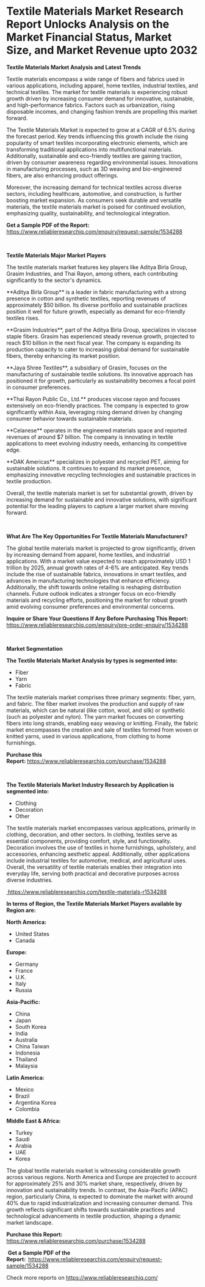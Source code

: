 <p><h1>Textile Materials Market Research Report Unlocks Analysis on the Market Financial Status, Market Size, and Market Revenue upto 2032</h1></p><p><strong>Textile Materials Market Analysis and Latest Trends</strong></p>
<p><p>Textile materials encompass a wide range of fibers and fabrics used in various applications, including apparel, home textiles, industrial textiles, and technical textiles. The market for textile materials is experiencing robust growth driven by increasing consumer demand for innovative, sustainable, and high-performance fabrics. Factors such as urbanization, rising disposable incomes, and changing fashion trends are propelling this market forward.</p><p>The Textile Materials Market is expected to grow at a CAGR of 6.5% during the forecast period. Key trends influencing this growth include the rising popularity of smart textiles incorporating electronic elements, which are transforming traditional applications into multifunctional materials. Additionally, sustainable and eco-friendly textiles are gaining traction, driven by consumer awareness regarding environmental issues. Innovations in manufacturing processes, such as 3D weaving and bio-engineered fibers, are also enhancing product offerings.</p><p>Moreover, the increasing demand for technical textiles across diverse sectors, including healthcare, automotive, and construction, is further boosting market expansion. As consumers seek durable and versatile materials, the textile materials market is poised for continued evolution, emphasizing quality, sustainability, and technological integration.</p></p>
<p><strong>Get a Sample PDF of the Report:&nbsp;</strong> <a href="https://www.reliableresearchiq.com/enquiry/request-sample/1534288?utm_campaign=3381&utm_medium=2&utm_source=Github&utm_content=ia&utm_term=31032025&utm_id=textile-materials">https://www.reliableresearchiq.com/enquiry/request-sample/1534288</a></p>
<p>&nbsp;</p>
<p><strong>Textile Materials Major Market Players</strong></p>
<p><p>The textile materials market features key players like Aditya Birla Group, Grasim Industries, and Thai Rayon, among others, each contributing significantly to the sector's dynamics.</p><p>**Aditya Birla Group** is a leader in fabric manufacturing with a strong presence in cotton and synthetic textiles, reporting revenues of approximately $50 billion. Its diverse portfolio and sustainable practices position it well for future growth, especially as demand for eco-friendly textiles rises.</p><p>**Grasim Industries**, part of the Aditya Birla Group, specializes in viscose staple fibers. Grasim has experienced steady revenue growth, projected to reach $10 billion in the next fiscal year. The company is expanding its production capacity to cater to increasing global demand for sustainable fibers, thereby enhancing its market position.</p><p>**Jaya Shree Textiles**, a subsidiary of Grasim, focuses on the manufacturing of sustainable textile solutions. Its innovative approach has positioned it for growth, particularly as sustainability becomes a focal point in consumer preferences.</p><p>**Thai Rayon Public Co., Ltd.** produces viscose rayon and focuses extensively on eco-friendly practices. The company is expected to grow significantly within Asia, leveraging rising demand driven by changing consumer behavior towards sustainable materials.</p><p>**Celanese** operates in the engineered materials space and reported revenues of around $7 billion. The company is innovating in textile applications to meet evolving industry needs, enhancing its competitive edge.</p><p>**DAK Americas** specializes in polyester and recycled PET, aiming for sustainable solutions. It continues to expand its market presence, emphasizing innovative recycling technologies and sustainable practices in textile production.</p><p>Overall, the textile materials market is set for substantial growth, driven by increasing demand for sustainable and innovative solutions, with significant potential for the leading players to capture a larger market share moving forward.</p></p>
<p>&nbsp;</p>
<p><strong>What Are The Key Opportunities For Textile Materials Manufacturers?</strong></p>
<p><p>The global textile materials market is projected to grow significantly, driven by increasing demand from apparel, home textiles, and industrial applications. With a market value expected to reach approximately USD 1 trillion by 2025, annual growth rates of 4-6% are anticipated. Key trends include the rise of sustainable fabrics, innovations in smart textiles, and advances in manufacturing technologies that enhance efficiency. Additionally, the shift towards online retailing is reshaping distribution channels. Future outlook indicates a stronger focus on eco-friendly materials and recycling efforts, positioning the market for robust growth amid evolving consumer preferences and environmental concerns.</p></p>
<p><strong>Inquire or Share Your Questions If Any Before Purchasing This Report:</strong> <a href="https://www.reliableresearchiq.com/enquiry/pre-order-enquiry/1534288?utm_campaign=3381&utm_medium=2&utm_source=Github&utm_content=ia&utm_term=31032025&utm_id=textile-materials">https://www.reliableresearchiq.com/enquiry/pre-order-enquiry/1534288</a></p>
<p>&nbsp;</p>
<p><strong>Market Segmentation</strong></p>
<p><strong>The Textile Materials Market Analysis by types is segmented into:</strong></p>
<p><ul><li>Fiber</li><li>Yarn</li><li>Fabric</li></ul></p>
<p><p>The textile materials market comprises three primary segments: fiber, yarn, and fabric. The fiber market involves the production and supply of raw materials, which can be natural (like cotton, wool, and silk) or synthetic (such as polyester and nylon). The yarn market focuses on converting fibers into long strands, enabling easy weaving or knitting. Finally, the fabric market encompasses the creation and sale of textiles formed from woven or knitted yarns, used in various applications, from clothing to home furnishings.</p></p>
<p><strong>Purchase this Report:&nbsp;</strong><a href="https://www.reliableresearchiq.com/purchase/1534288?utm_campaign=3381&utm_medium=2&utm_source=Github&utm_content=ia&utm_term=31032025&utm_id=textile-materials">https://www.reliableresearchiq.com/purchase/1534288</a></p>
<p>&nbsp;</p>
<p><strong>The Textile Materials Market Industry Research by Application is segmented into:</strong></p>
<p><ul><li>Clothing</li><li>Decoration</li><li>Other</li></ul></p>
<p><p>The textile materials market encompasses various applications, primarily in clothing, decoration, and other sectors. In clothing, textiles serve as essential components, providing comfort, style, and functionality. Decoration involves the use of textiles in home furnishings, upholstery, and accessories, enhancing aesthetic appeal. Additionally, other applications include industrial textiles for automotive, medical, and agricultural uses. Overall, the versatility of textile materials enables their integration into everyday life, serving both practical and decorative purposes across diverse industries.</p></p>
<p><a href="https://www.reliableresearchiq.com/textile-materials-r1534288?utm_campaign=3381&utm_medium=2&utm_source=Github&utm_content=ia&utm_term=31032025&utm_id=textile-materials">&nbsp;https://www.reliableresearchiq.com/textile-materials-r1534288</a></p>
<p><strong>In terms of Region, the Textile Materials Market Players available by Region are:</strong></p>
<p>
    <p> <strong> North America: </strong>
        <ul>
            <li>United States</li>
            <li>Canada</li>
        </ul>
        </p> 
    <p> <strong> Europe: </strong>
        <ul>
            <li>Germany</li>
            <li>France</li>
            <li>U.K.</li>
            <li>Italy</li>
            <li>Russia</li>
        </ul>
        </p> 
    <p> <strong> Asia-Pacific: </strong>
        <ul>
            <li>China</li>
            <li>Japan</li>
            <li>South Korea</li>
            <li>India</li>
            <li>Australia</li>
            <li>China Taiwan</li>
            <li>Indonesia</li>
            <li>Thailand</li>
            <li>Malaysia</li>
        </ul>
        </p> 
    <p> <strong> Latin America: </strong>
        <ul>
            <li>Mexico</li>
            <li>Brazil</li>
            <li>Argentina Korea</li>
            <li>Colombia</li>
        </ul>
        </p> 
    <p> <strong> Middle East & Africa: </strong>
        <ul>
            <li>Turkey</li>
            <li>Saudi</li>
            <li>Arabia</li>
            <li>UAE</li>
            <li>Korea</li>
        </ul>
    </p>
    </p>
<p><p>The global textile materials market is witnessing considerable growth across various regions. North America and Europe are projected to account for approximately 25% and 30% market share, respectively, driven by innovation and sustainability trends. In contrast, the Asia-Pacific (APAC) region, particularly China, is expected to dominate the market with around 40% due to rapid industrialization and increasing consumer demand. This growth reflects significant shifts towards sustainable practices and technological advancements in textile production, shaping a dynamic market landscape.</p></p>
<p><strong>Purchase this Report: </strong><a href="https://www.reliableresearchiq.com/purchase/1534288?utm_campaign=3381&utm_medium=2&utm_source=Github&utm_content=ia&utm_term=31032025&utm_id=textile-materials">https://www.reliableresearchiq.com/purchase/1534288</a></p>
<p>&nbsp;<strong>Get a Sample PDF of the Report:&nbsp;&nbsp;</strong><a href="https://www.reliableresearchiq.com/enquiry/request-sample/1534288?utm_campaign=3381&utm_medium=2&utm_source=Github&utm_content=ia&utm_term=31032025&utm_id=textile-materials">https://www.reliableresearchiq.com/enquiry/request-sample/1534288</a></p>
<p><strong></strong></p>
<p>Check more reports on <a href="https://www.reliableresearchiq.com/?utm_campaign=3381&utm_medium=2&utm_source=Github&utm_content=ia&utm_term=31032025&utm_id=textile-materials">https://www.reliableresearchiq.com/</a></p>